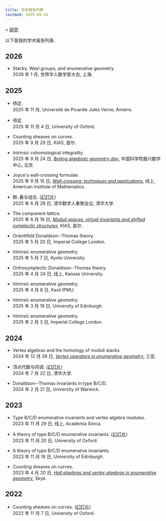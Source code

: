 ```yaml
---
title: 学术报告列表
lastmod: 2025-09-26
---
```


< [研究](/zh-cn/research)

以下是我的学术报告列表.

## 2026

- Stacks, Weyl groups, and enumerative geometry.\
  2026 年 1 月, 世界华人数学家大会, 上海.

## 2025

- 待定.\
  2025 年 11 月, Université de Picardie Jules Verne, Amiens.

- 待定.\
  2025 年 11 月 4 日, University of Oxford.

- Counting sheaves on curves.\
  2025 年 9 月 29 日, KIAS, 首尔.

- Intrinsic cohomological integrality.\
  2025 年 9 月 24 日,
  [_Beijing algebraic geometry day_](http://www.mcm.ac.cn/events/programs/202509/t20250917_774061.html),
  中国科学院晨兴数学中心, 北京.

- Joyce's wall-crossing formulae.\
  2025 年 9 月 15 日, _[Wall-crossing: techniques and applications](https://aimath.org/workshops/wallcrossing/)_, 线上, American Institute of Mathematics.

- 群､叠与组合.
  ([幻灯片](/pdf/20250628-tsinghua.pdf))\
  2025 年 6 月 28 日, 清华数学人重聚会议, 清华大学.

- The component lattice.\
  2025 年 6 月 16 日, [_Moduli spaces, virtual invariants and shifted symplectic structures_](http://events.kias.re.kr/h/WMV25/), KIAS, 首尔.

- Orientifold Donaldson--Thomas theory.\
  2025 年 5 月 20 日, Imperial College London.

- Intrinsic enumerative geometry.\
  2025 年 5 月 7 日, Kyoto University.

- Orthosymplectic Donaldson--Thomas theory.\
  2025 年 4 月 24 日, 线上, Kansas University.

- Intrinsic enumerative geometry.\
  2025 年 4 月 8 日, Kavli IPMU.

- Intrinsic enumerative geometry.\
  2025 年 3 月 19 日, University of Edinburgh.

- Intrinsic enumerative geometry.\
  2025 年 2 月 3 日, Imperial College London.

## 2024

- Vertex algebras and the homology of moduli stacks.\
  2024 年 12 月 26 日, [_Vertex operators in enumerative geometry_](https://www.tsimf.cn/meeting/detail?id=389), 三亚.

- 顶点代数与同调.
  ([幻灯片](/pdf/20240722-tsinghua.pdf))\
  2024 年 7 月 22 日, 清华大学.

- Donaldson--Thomas invariants in type B/C/D.\
  2024 年 2 月 21 日, University of Warwick.

## 2023

- Type B/C/D enumerative invariants and vertex algebra modules.\
  2023 年 11 月 29 日, 线上, Academia Sinica.

- A theory of type B/C/D enumerative invariants.
  ([幻灯片](/pdf/20231120-self-dual.pdf))\
  2023 年 11 月 20 日, University of Oxford.

- A theory of type B/C/D enumerative invariants.\
  2023 年 11 月 16 日, University of Edinburgh.

- Counting sheaves on curves.\
  2023 年 4 月 20 日, [_Hall algebras and vertex algebras in enumerative geometry_](https://www.maths.ed.ac.uk/~lhenneca/Skye2023.html), Skye.

## 2022

- Counting sheaves on curves.
  ([幻灯片](/pdf/20221107-curves.pdf))\
  2022 年 11 月 7 日, University of Oxford.
